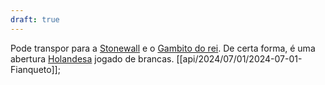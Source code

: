 ```yaml
---
draft: true
---
```


Pode transpor para a [Stonewall](Stonewall) e o [Gambito do rei](Gambito%20do%20rei.md). De certa forma, é uma abertura [Holandesa](Holandesa) jogado de brancas. [[api/2024/07/01/2024-07-01-Fianqueto]];
